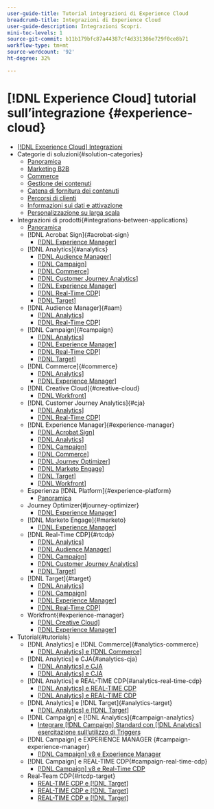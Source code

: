 ```yaml
---
user-guide-title: Tutorial integrazioni di Experience Cloud
breadcrumb-title: Integrazioni di Experience Cloud
user-guide-description: Integrazioni Scopri.
mini-toc-levels: 1
source-git-commit: b11b179bfc87a44387cf4d331386e729f0ce8b71
workflow-type: tm+mt
source-wordcount: '92'
ht-degree: 32%

---
```



# [!DNL Experience Cloud] tutorial sull’integrazione {#experience-cloud}

+ [[!DNL Experience Cloud] Integrazioni](./overview.md)
+ Categorie di soluzioni{#solution-categories}
   + [Panoramica](./solution-categories/overview.md)
   + [Marketing B2B](./solution-categories/b2b.md)
   + [Commerce](./solution-categories/commerce.md)
   + [Gestione dei contenuti](./solution-categories/content-management.md)
   + [Catena di fornitura dei contenuti](./solution-categories/content-supply-chain.md)
   + [Percorsi di clienti](./solution-categories/customer-journeys.md)
   + [Informazioni sui dati e attivazione](./solution-categories/data-insights.md)
   + [Personalizzazione su larga scala](./solution-categories/personalization.md)
+ Integrazioni di prodotti{#integrations-between-applications}
   + [Panoramica](./integrations-between-applications/overview.md)
   + [!DNL Acrobat Sign]{#acrobat-sign}
      + [[!DNL Experience Manager]](./integrations-between-applications/acrobat-sign/acrobat-sign-experience-manager.md)
   + [!DNL Analytics]{#analytics}
      + [[!DNL Audience Manager]](./integrations-between-applications/analytics/analytics-aam.md)
      + [[!DNL Campaign]](./integrations-between-applications/analytics/analytics-campaign.md)
      + [[!DNL Commerce]](./integrations-between-applications/analytics/analytics-commerce.md)
      + [[!DNL Customer Journey Analytics]](./integrations-between-applications/analytics/analytics-customer-journey-analytics.md)
      + [[!DNL Experience Manager]](./integrations-between-applications/analytics/analytics-experience-manager.md)
      + [[!DNL Real-Time CDP]](./integrations-between-applications/analytics/analytics-rtcdp.md)
      + [[!DNL Target]](./integrations-between-applications/analytics/analytics-target.md)
   + [!DNL Audience Manager]{#aam}
      + [[!DNL Analytics]](./integrations-between-applications/aam/aam-analytics.md)
      + [[!DNL Real-Time CDP]](./integrations-between-applications/aam/aam-rtcdp.md)
   + [!DNL Campaign]{#campaign}
      + [[!DNL Analytics]](./integrations-between-applications/campaign/campaign-analytics.md)
      + [[!DNL Experience Manager]](./integrations-between-applications/campaign/campaign-experience-manager.md)
      + [[!DNL Real-Time CDP]](./integrations-between-applications/campaign/campaign-rtcdp.md)
      + [[!DNL Target]](./integrations-between-applications/campaign/campaign-target.md)
   + [!DNL Commerce]{#commerce}
      + [[!DNL Analytics]](./integrations-between-applications/commerce/commerce-analytics.md)
      + [[!DNL Experience Manager]](./integrations-between-applications/commerce/commerce-experience-manager.md)
   + [!DNL Creative Cloud]{#creative-cloud}
      + [[!DNL Workfront]](./integrations-between-applications/creative-cloud/creative-cloud-workfront.md)
   + [!DNL Customer Journey Analytics]{#cja}
      + [[!DNL Analytics]](./integrations-between-applications/cja/customer-journey-analytics-analytics.md)
      + [[!DNL Real-Time CDP]](./integrations-between-applications/cja/cja-rtcdp.md)
   + [!DNL Experience Manager]{#experience-manager}
      + [[!DNL Acrobat Sign]](./integrations-between-applications/experience-manager/experience-manager-acrobat-sign.md)
      + [[!DNL Analytics]](./integrations-between-applications/experience-manager/experience-manager-analytics.md)
      + [[!DNL Campaign]](./integrations-between-applications/experience-manager/experience-manager-campaign.md)
      + [[!DNL Commerce]](./integrations-between-applications/experience-manager/experience-manager-commerce.md)
      + [[!DNL Journey Optimizer]](./integrations-between-applications/experience-manager/experience-manager-journey-optimizer.md)
      + [[!DNL Marketo Engage]](./integrations-between-applications/experience-manager/experience-manager-marketo.md)
      + [[!DNL Target]](./integrations-between-applications/experience-manager/experience-manager-target.md)
      + [[!DNL Workfront]](./integrations-between-applications/experience-manager/experience-manager-workfront.md)
   + Esperienza [!DNL Platform]{#experience-platform}
      + [Panoramica](./integrations-between-applications/experience-platform/platform.md)
   + Journey Optimizer{#journey-optimizer}
      + [[!DNL Experience Manager]](./integrations-between-applications/journey-optimizer/journey-optimizer-experience-manager.md)
   + [!DNL Marketo Engage]{#marketo}
      + [[!DNL Experience Manager]](./integrations-between-applications/marketo/marketo-experience-manager.md)
   + [!DNL Real-Time CDP]{#rtcdp}
      + [[!DNL Analytics]](./integrations-between-applications/rtcdp/rtcdp-analytics.md)
      + [[!DNL Audience Manager]](./integrations-between-applications/rtcdp/rtcdp-aam.md)
      + [[!DNL Campaign]](./integrations-between-applications/rtcdp/rtcdp-campaign.md)
      + [[!DNL Customer Journey Analytics]](./integrations-between-applications/rtcdp/rtcdp-cja.md)
      + [[!DNL Target]](./integrations-between-applications/rtcdp/rtcdp-target.md)
   + [!DNL Target]{#target}
      + [[!DNL Analytics]](./integrations-between-applications/target/target-analytics.md)
      + [[!DNL Campaign]](./integrations-between-applications/target/target-campaign.md)
      + [[!DNL Experience Manager]](./integrations-between-applications/target/target-experience-manager.md)
      + [[!DNL Real-Time CDP]](./integrations-between-applications/target/target-rtcdp.md)
   + Workfront{#experience-manager}
      + [[!DNL Creative Cloud]](./integrations-between-applications/workfront/workfront-creative-cloud.md)
      + [[!DNL Experience Manager]](./integrations-between-applications/workfront/workfront-experience-manager.md)
+ Tutorial{#tutorials}
   + [!DNL Analytics] e [!DNL Commerce]{#analytics-commerce}
      + [[!DNL Analytics] e [!DNL Commerce]](./tutorials/analytics-commerce/analytics-commerce.md)
   + [!DNL Analytics] e CJA{#analytics-cja}
      + [[!DNL Analytics] e CJA](./tutorials/analytics-cja/experience-platform-edge.md)
      + [[!DNL Analytics] e CJA](./tutorials/analytics-cja/experience-platform-source-connector.md)
   + [!DNL Analytics] e REAL-TIME CDP{#analytics-real-time-cdp}
      + [[!DNL Analytics] e REAL-TIME CDP](./tutorials/analytics-rtcdp/experience-platform-edge.md)
      + [[!DNL Analytics] e REAL-TIME CDP](./tutorials/analytics-rtcdp/experience-platform-source-connector.md)
   + [!DNL Analytics] e [!DNL Target]{#analytics-target}
      + [[!DNL Analytics] e [!DNL Target]](./tutorials/analytics-target/analytics-target.md)
   + [!DNL Campaign] e [!DNL Analytics]{#campaign-analytics}
      + [Integrare [!DNL Campaign] Standard con [!DNL Analytics] esercitazione sull’utilizzo di Triggers](./tutorials/campaign-analytics/campaign-analytics-trigger.md)
   + [!DNL Campaign] e EXPERIENCE MANAGER {#campaign-experience-manager}
      + [[!DNL Campaign] v8 e Experience Manager](./tutorials/campaign-aem/campaign-v8-with-experience-manager.md)
   + [!DNL Campaign] e REAL-TIME CDP{#campaign-real-time-cdp}
      + [[!DNL Campaign] v8 e Real-Time CDP](./tutorials/campaign-rtcdp/campaign-v8-real-time-cdp.md)
   + Real-Team CDP{#rtcdp-target}
      + [REAL-TIME CDP e [!DNL Target]](./tutorials/rtcdp-target/web-sdk-and-target-destination.md)
      + [REAL-TIME CDP e [!DNL Target]](./tutorials/rtcdp-target/mobile-sdk-and-target-destination.md)
      + [REAL-TIME CDP e [!DNL Target]](./tutorials/rtcdp-target/atjs-and-target-destination.md)
